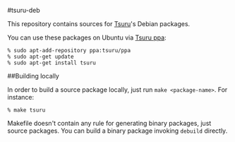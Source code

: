 #tsuru-deb

This repository contains sources for [Tsuru](http://tsuru.io)'s Debian packages.

You can use these packages on Ubuntu via [Tsuru ppa](https://launchpad.net/~tsuru/+archive/ppa):

	% sudo apt-add-repository ppa:tsuru/ppa
	% sudo apt-get update
	% sudo apt-get install tsuru

##Building locally

In order to build a source package locally, just run ``make <package-name>``.
For instance:

	% make tsuru

Makefile doesn't contain any rule for generating binary packages, just source
packages. You can build a binary package invoking ``debuild`` directly.
